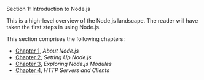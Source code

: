 Section 1: Introduction to Node.js

This is a high-level overview of the Node.js landscape. The reader will have taken the first steps in using Node.js.

This section comprises the following chapters:

*   [Chapter 1](3cd3b221-f9a7-47f2-9159-203c0130088e.xhtml), *About Node.js*
*   [Chapter 2](bd2253cb-6a41-4fc5-ae86-cc9632d44da4.xhtml), *Setting Up Node.js*
*   [Chapter 3](516a5cd0-bdae-4e8c-bb0a-d508f85d483a.xhtml), *Exploring Node.js Modules*
*   [Chapter 4](a883aeee-aa28-44c6-a02e-8238829cea90.xhtml), *HTTP Servers and Clients*